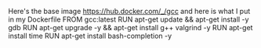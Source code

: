 Here's the base image https://hub.docker.com/_/gcc and here is what I put in my Dockerfile
FROM gcc:latest
RUN apt-get update && apt-get install -y gdb
RUN apt-get upgrade -y && apt-get install g++ valgrind -y
RUN apt-get install time
RUN apt-get install bash-completion -y